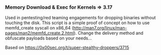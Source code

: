 ### Memory Download & Exec for Kernels => 3.17 
Used in pentesting/red teaming engagements for dropping binaries without touching the disk.
This script is a simple proof of concept on how to use memfd_create syscall on x86_64 (http://man7.org/linux/man-pages/man2/memfd_create.2.html). Change the delivery method and obfuscate payloads based on your needs...

Based on https://0x00sec.org/t/super-stealthy-droppers/3715
